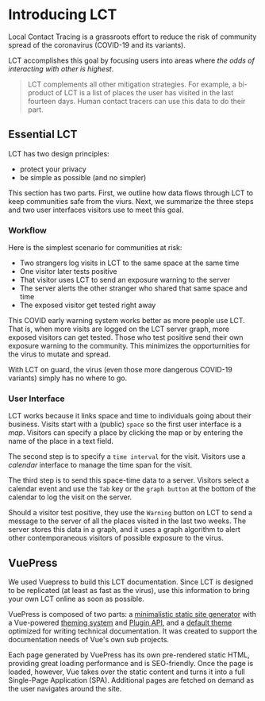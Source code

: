 # Introducing LCT

Local Contact Tracing is a grassroots effort to reduce the risk of community spread of the coronavirus (COVID-19 and its variants).

LCT accomplishes this goal by focusing users into areas where *the odds of interacting with other is highest*.

> LCT complements all other mitigation strategies. For example, a bi-product of LCT is a list of places the user has visited in the last fourteen days. Human contact tracers can use this data to do their part.

## Essential LCT

LCT has two design principles:

* protect your privacy
* be simple as possible (and no simpler)

This section has two parts. First, we outline how data flows through LCT to keep communities safe from the viurs. Next, we summarize the three steps and two user interfaces visitors use to meet this goal.

### Workflow

Here is the simplest scenario for communities at risk:

* Two strangers log visits in LCT to the same space at the same time
* One visitor later tests positive
* That visitor uses LCT to send an exposure warning to the server
* The server alerts the other stranger who shared that same space and time
* The exposed visitor get tested right away

This COVID early warning system works better as more people use LCT. That is, when more visits are logged on the LCT server graph, more exposed visitors can get tested. Those who test positive send their own exposure warning to the community. This minimizes the opporturnities for the virus to mutate and spread.

With LCT on guard, the virus (even those more dangerous COVID-19 variants) simply has no where to go.

### User Interface

LCT works because it links space and time to individuals going about their business. Visits start with a (public) `space` so the first user interface is a *map*. Visitors can specify a place by clicking the map or by entering the name of the place in a text field.

The second step is to specify a `time interval` for the visit. Visitors use a *calendar* interface to manage the time span for the visit.

The third step is to send this space-time data to a server. Visitors select a calendar event and use the `Tab` key or the `graph button` at the bottom of the calendar to log the visit on the server.

Should a visitor test positive, they use the `Warning` button on LCT to send a message to the server of all the places visited in the last two weeks. The server stores this data in a graph, and it uses a graph algorithm to alert other contemporaneous visitors of possible exposure to the virus.

## VuePress

We used Vuepress to build this LCT documentation. Since LCT is designed to be replicated (at least as fast as the virus), use this information to bring your own LCT online as soon as possible.

VuePress is composed of two parts: a [minimalistic static site generator](https://github.com/vuejs/vuepress/tree/master/packages/%40vuepress/core) with a Vue-powered [theming system](https://v1.vuepress.vuejs.org/theme/) and [Plugin API](https://v1.vuepress.vuejs.org/plugin/), and a [default theme](https://v1.vuepress.vuejs.org/theme/default-theme-config.html) optimized for writing technical documentation. It was created to support the documentation needs of Vue's own sub projects.

Each page generated by VuePress has its own pre-rendered static HTML, providing great loading performance and is SEO-friendly. Once the page is loaded, however, Vue takes over the static content and turns it into a full Single-Page Application (SPA). Additional pages are fetched on demand as the user navigates around the site.
